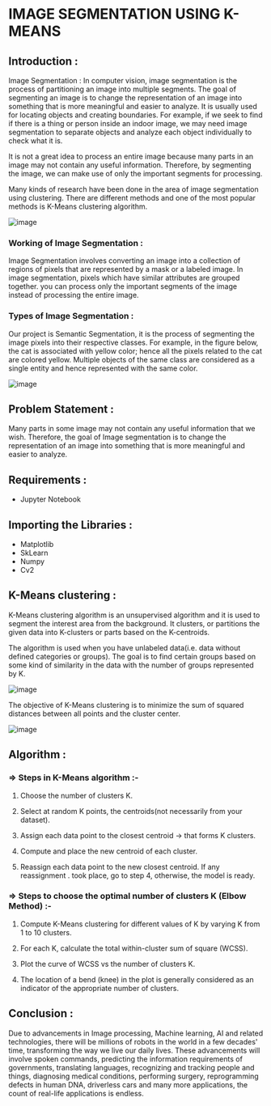 # IMAGE SEGMENTATION USING K-MEANS
## Introduction :
Image Segmentation : In computer vision, image segmentation is the process of partitioning an image into multiple segments. The goal of segmenting an image is to change the representation of an image into something that is more meaningful and easier to analyze. It is usually used for locating objects and creating boundaries. For example, if we seek to find if there is a thing or person inside an indoor image, we may need image segmentation to separate objects and analyze each object individually to check what it is.

It is not a great idea to process an entire image because many parts in an image may not contain any useful information. Therefore, by segmenting the image, we can make use of only the important segments for processing. 

Many kinds of research have been done in the area of image segmentation using clustering. There are different methods and one of the most popular methods is K-Means clustering algorithm.

![image](https://user-images.githubusercontent.com/95903407/162152939-a4ce8f2f-ccbc-432c-9962-8272d91c6ee5.png)

### Working of Image Segmentation :
Image Segmentation involves converting an image into a collection of regions of pixels that are represented by a mask or a labeled image. In image segmentation, pixels which have similar attributes are grouped together. you can process only the important segments of the image instead of processing the entire image.

### Types of Image Segmentation :
Our project is Semantic Segmentation, it is the process of segmenting the image pixels into their respective classes. For example, in the figure below, the cat is associated with yellow color; hence all the pixels related to the cat are colored yellow. Multiple objects of the same class are considered as a single entity and hence represented with the same color.

![image](https://user-images.githubusercontent.com/95903407/162181156-72ae5d5e-b42d-4396-9c90-f9889653cf91.png)

## Problem Statement :
Many parts in some image may not contain any useful information that we wish.  Therefore, the goal of Image segmentation is to change the representation of an image into something that is more meaningful and easier to analyze.

## Requirements :
- Jupyter Notebook

## Importing the Libraries :
- Matplotlib
- SkLearn
- Numpy
- Cv2

## K-Means clustering :
K-Means clustering algorithm is an unsupervised algorithm and it is used to segment the interest area from the background. It clusters, or partitions the given data into K-clusters or parts based on the K-centroids.

The algorithm is used when you have unlabeled data(i.e. data without defined categories or groups). The goal is to find certain groups based on some kind of similarity in the data with the number of groups represented by K.

![image](https://user-images.githubusercontent.com/95903407/162170882-febd6dd1-3775-4e98-b69f-3a34046d6b0d.png)

The objective of K-Means clustering is to minimize the sum of squared distances between all points and the cluster center.

![image](https://user-images.githubusercontent.com/95903407/162153620-eefe6532-7b33-489c-9c5a-02c04aa96261.png)

## Algorithm :
### => Steps in K-Means algorithm :-

1. Choose the number of clusters K.
  
2. Select at random K points, the centroids(not necessarily from your dataset).
  
3. Assign each data point to the closest centroid → that forms K clusters.
  
4. Compute and place the new centroid of each cluster.
  
5. Reassign each data point to the new closest centroid. If any reassignment . took place, go to step 4, otherwise, the model is ready.

### => Steps to choose the optimal number of clusters K (Elbow Method) :- 

1. Compute K-Means clustering for different values of K by varying K from 1 to 10 clusters.
  
2. For each K, calculate the total within-cluster sum of square (WCSS).
  
3. Plot the curve of WCSS vs the number of clusters K.
  
4. The location of a bend (knee) in the plot is generally considered as an indicator of the appropriate number of clusters.    

## Conclusion :
Due to advancements in Image processing, Machine learning, AI and related technologies, there will be millions of robots in the world in a few decades' time, transforming the way we live our daily lives. These advancements will involve spoken commands, predicting the information requirements of governments, translating languages, recognizing and tracking people and things, diagnosing medical conditions, performing surgery, reprogramming defects in human DNA, driverless cars and many more applications, the count of real-life applications is endless.
